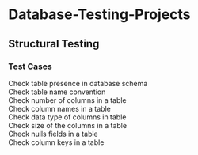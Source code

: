 # Database-Testing-Projects
  
 ## Structural Testing

 ### Test Cases
      
 Check table presence in database schema<br>
 Check table name convention<br>
 Check number of columns in a table<br>
 Check column names in a table<br>
 Check data type of columns in table<br>
 Check size of the columns in a table<br>
 Check nulls fields in a table<br>
 Check column keys in a table<br>
